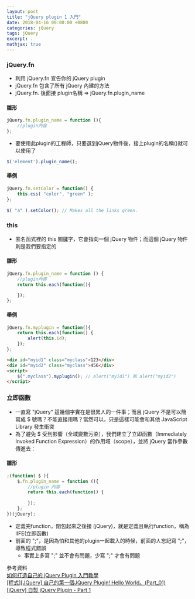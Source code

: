 ```yaml
---
layout: post
title: "jQuery plugin 1 入門"
date: 2018-04-16 00:00:00 +0800
categories: jQuery
tags: jQuery
excerpt: .
mathjax: true
---	
```


### jQuery.fn
* 利用 jQuery.fn 宣告你的 jQuery plugin
* jQuery.fn 包含了所有 jQuery 內建的方法
* jQuery.fn. 後面接 plugin名稱 => jQuery.fn.plugin_name 

#### 雛形

```js
jQuery.fn.plugin_name = function (){
    //plugin內容
};
```

* 要使用此plugin的工程師，只要選到jQuery物件後，接上plugin的名稱()就可以使用了

```js
$('element').plugin_name();
```

#### 舉例

```js
jQuery.fn.setColor = function() {
    this.css( "color", "green" );
};
 
$( "a" ).setColor(); // Makes all the links green.
```

### this
* 匿名函式裡的 this 關鍵字，它會指向一個 jQuery 物件；而這個 jQuery 物件則是我們要指定的

#### 雛形

```js
jQuery.fn.plugin_name = function () {
    //plugin內容
    return this.each(function(){

    });
};
```

#### 舉例

```js
jQuery.fn.myplugin = function(){
    return this.each(function() {
        alert(this.id);
    });
};
```

```html
<div id="myid1" class="myclass">123</div>
<div id="myid2" class="myclass">456</div>
<script>
    $(".myclass").myplugin(); // alert("myid1") 和 alert("myid2")
</script>
```

### 立即函數
* 一直寫 "jQuery" 這幾個字實在是很累人的一件事；而且 jQuery 不是可以簡寫成 $ 號嗎？不能直接用嗎？當然可以，只是這樣可能會和其他 JavaScript Library 發生衝突
* 為了避免 $ 受到影響（全域變數污染），我們建立了立即函數（Immediately Invoked Function Expression）的作用域（scope），並將 jQuery 當作參數傳進去：

#### 雛形

```js
;(function( $ ){
    $.fn.plugin_name = function (){
        //plugin 內容
        return this.each(function() {
            
        });
    };
})(jQuery);
```

* 定義完function，閉包起來之後接 (jQuery)，就是定義且執行function，稱為IIFE(立即函數)
* 前面的 ";"，是因為怕和其他的plugin一起載入的時候，前面的人忘記寫 ";"，導致程式錯誤
    * 事實上多寫 ";" 並不會有問題，少寫 ";" 才會有問題




參考資料<br>
[如何打造自己的 jQuery Plugin 入門教學](https://blog.kdchang.cc/2016/04/01/how-to-create-your-own-jquery-plugin/)<br>
[[程式][JQuery] 自己的第一個JQuery Plugin! Hello World。(Part_01)](http://expect7.pixnet.net/blog/post/38085270)<br>
[[jQuery] 自製 jQuery Plugin - Part 1](http://jaceju.net/2008-05-13-build-your-own-jquery-plugin-1/)